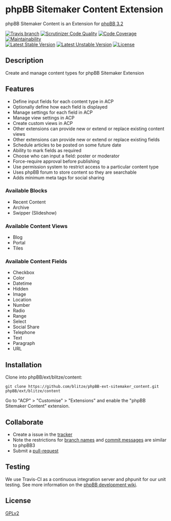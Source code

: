# phpBB Sitemaker Content Extension

phpBB Sitemaker Content is an Extension for [phpBB 3.2](https://www.phpbb.com/)

[![Travis branch](https://img.shields.io/travis/blitze/phpBB-ext-sitemaker_content/develop.svg?style=flat)](https://travis-ci.org/blitze/phpBB-ext-sitemaker_content)
[![Scrutinizer Code Quality](https://img.shields.io/scrutinizer/g/blitze/phpBB-ext-sitemaker_content/develop.svg?style=flat)](https://scrutinizer-ci.com/g/blitze/phpBB-ext-sitemaker_content/?branch=develop)
[![Code Coverage](https://img.shields.io/scrutinizer/coverage/g/blitze/phpBB-ext-sitemaker_content/develop.svg?style=flat)](https://scrutinizer-ci.com/g/blitze/phpBB-ext-sitemaker_content/?branch=develop)
[![Maintainability](https://api.codeclimate.com/v1/badges/a9a8d4b2441ad10c9aad/maintainability)](https://codeclimate.com/github/blitze/phpBB-ext-sitemaker_content/maintainability)  
[![Latest Stable Version](https://poser.pugx.org/blitze/content/v/stable?format=flat)](https://www.phpbb.com/customise/db/extension/sitemaker_content/)
[![Latest Unstable Version](https://poser.pugx.org/blitze/content/v/unstable?format=flat)](https://packagist.org/packages/blitze/content)
[![License](https://poser.pugx.org/blitze/content/license?format=flat)](https://packagist.org/packages/blitze/content)

## Description

Create and manage content types for phpBB Sitemaker Extension

## Features

* Define input fields for each content type in ACP
* Optionally define how each field is displayed
* Manage settings for each field in ACP
* Manage view settings in ACP
* Create custom views in ACP
* Other extensions can provide new or extend or replace existing content views
* Other extensions can provide new or extend or replace existing fields
* Schedule articles to be posted on some future date
* Ability to mark fields as required
* Choose who can input a field: poster or moderator
* Force-require approval before publishing
* Use permission system to restrict access to a particular content type
* Uses phpBB forum to store content so they are searchable
* Adds minimum meta tags for social sharing

### Available Blocks
* Recent Content
* Archive
* Swipper (Slideshow)

### Available Content Views
* Blog
* Portal
* Tiles

### Available Content Fields
* Checkbox
* Color
* Datetime
* Hidden
* Image
* Location
* Number
* Radio
* Range
* Select
* Social Share
* Telephone
* Text
* Paragraph
* URL

## Installation

Clone into phpBB/ext/blitze/content:

    git clone https://github.com/blitze/phpBB-ext-sitemaker_content.git phpBB/ext/blitze/content

Go to "ACP" > "Customise" > "Extensions" and enable the "phpBB Sitemaker Content" extension.

## Collaborate

* Create a issue in the [tracker](https://github.com/blitze/phpBB-ext-sitemaker_content/issues)
* Note the restrictions for [branch names](https://wiki.phpbb.com/Git#Branch_Names) and [commit messages](https://wiki.phpbb.com/Git#Commit_Messages) are similar to phpBB3
* Submit a [pull-request](https://github.com/blitze/phpBB-ext-sitemaker_content/pulls)

## Testing

We use Travis-CI as a continuous integration server and phpunit for our unit testing. See more information on the [phpBB development wiki](https://wiki.phpbb.com/Unit_Tests).

## License

[GPLv2](license.txt)